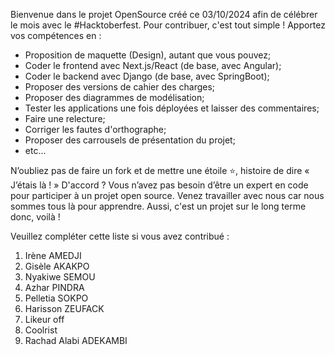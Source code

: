 Bienvenue dans le projet OpenSource créé ce 03/10/2024 afin de célébrer le mois avec le #Hacktoberfest.
Pour contribuer, c'est tout simple ! Apportez vos compétences en :

- Proposition de maquette (Design), autant que vous pouvez;
- Coder le frontend avec Next.js/React (de base, avec Angular);
- Coder le backend avec Django (de base, avec SpringBoot);
- Proposer des versions de cahier des charges;
- Proposer des diagrammes de modélisation;
- Tester les applications une fois déployées et laisser des commentaires;
- Faire une relecture;
- Corriger les fautes d'orthographe;
- Proposer des carrousels de présentation du projet;
- etc...

N’oubliez pas de faire un fork et de mettre une étoile ⭐️, histoire de dire « J’étais là ! » D'accord ?
Vous n’avez pas besoin d’être un expert en code pour participer à un projet open source.
Venez travailler avec nous car nous sommes tous là pour apprendre.
Aussi, c'est un projet sur le long terme donc, voilà !

Veuillez compléter cette liste si vous avez contribué :

1. Irène AMEDJI
2. Gisèle AKAKPO
3. Nyakiwe SEMOU
4. Azhar PINDRA
5. Pelletia SOKPO
6. Harisson ZEUFACK
7. Likeur off
8. Coolrist
9. Rachad Alabi ADEKAMBI
